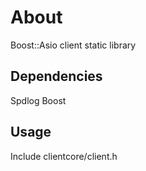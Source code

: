 # About
Boost::Asio client static library

## Dependencies
Spdlog 
Boost

## Usage
Include clientcore/client.h